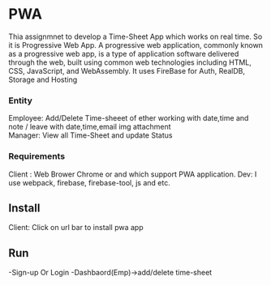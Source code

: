 # PWA

Thia assignmnet to develop a Time-Sheet App which works on real time. So it is Progressive Web App.
A progressive web application, commonly known as a progressive web app, is a type of application software delivered through the web, built using common web technologies including HTML, CSS, JavaScript, and WebAssembly. It uses FireBase for Auth, RealDB, Storage and Hosting

### Entity ###
Employee: Add/Delete Time-sheeet of ether working with date,time and note / leave with date,time,email img attachment  
Manager: View all Time-Sheet and update Status

### Requirements ###
Client : Web Brower Chrome or and which support PWA application.
Dev: I use webpack, firebase, firebase-tool, js and etc.

## Install  ##
Client: Click on url bar to install pwa app 

## Run ##
-Sign-up Or Login
-Dashbaord(Emp)->add/delete time-sheet 
